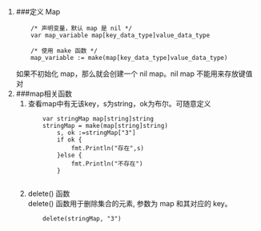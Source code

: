 1.  ###定义 Map
    ```aidl
        /* 声明变量，默认 map 是 nil */
        var map_variable map[key_data_type]value_data_type
        
        /* 使用 make 函数 */
        map_variable := make(map[key_data_type]value_data_type)
    ```
    如果不初始化 map，那么就会创建一个 nil map。nil map 不能用来存放键值对
2.  ###map相关函数   
    1. 查看map中有无该key，s为string，ok为布尔。可随意定义 
        ```aidl
            var stringMap map[string]string
            stringMap = make(map[string]string)
            	s, ok :=stringMap["3"]
            	if ok {
            		fmt.Println("存在",s)
            	}else {
            		fmt.Println("不存在")
            	}
        	
        ```
    2.  delete() 函数    <br>
        delete() 函数用于删除集合的元素, 参数为 map 和其对应的 key。
        ```aidl
            delete(stringMap, "3")
        ```